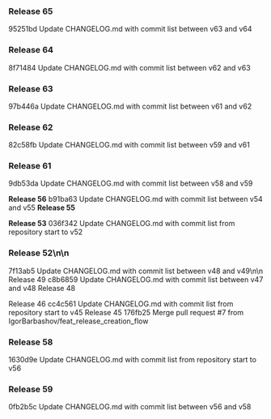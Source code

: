 ### Release 65

95251bd Update CHANGELOG.md with commit list between v63 and v64

### Release 64

8f71484 Update CHANGELOG.md with commit list between v62 and v63

### Release 63

97b446a Update CHANGELOG.md with commit list between v61 and v62

### Release 62

82c58fb Update CHANGELOG.md with commit list between v59 and v61

### Release 61

9db53da Update CHANGELOG.md with commit list between v58 and v59

**Release 56**
b91ba63 Update CHANGELOG.md with commit list between v54 and v55
**Release 55**

**Release 53**
036f342 Update CHANGELOG.md with commit list from repository start to v52
### Release 52\n\n
7f13ab5 Update CHANGELOG.md with commit list between v48 and v49\n\n
Release 49
c8b6859 Update CHANGELOG.md with commit list between v47 and v48
Release 48

Release 46
cc4c561 Update CHANGELOG.md with commit list from repository start to v45
Release 45
176fb25 Merge pull request #7 from IgorBarbashov/feat_release_creation_flow
### Release 58
1630d9e Update CHANGELOG.md with commit list from repository start to v56
### Release 59
0fb2b5c Update CHANGELOG.md with commit list between v56 and v58
